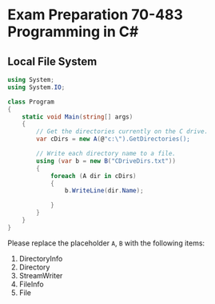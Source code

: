 # Exam Preparation 70-483 Programming in C#

## Local File System

```C#
using System;
using System.IO;

class Program
{
    static void Main(string[] args)
    {
        // Get the directories currently on the C drive.
        var cDirs = new A(@"c:\").GetDirectories();

        // Write each directory name to a file.
        using (var b = new B("CDriveDirs.txt"))
        {
            foreach (A dir in cDirs)
            {
                b.WriteLine(dir.Name);

            }
        }
    }
}
```

Please replace the placeholder `A`, `B` with the following items:
1. DirectoryInfo
1. Directory
1. StreamWriter
1. FileInfo
1. File
